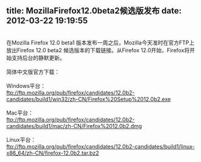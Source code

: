 title: MozillaFirefox12.0beta2候选版发布
date: 2012-03-22 19:19:55
---

<br/>在Mozilla Firefox 12.0 beta1 版本发布一周之后，Mozilla今天准时在官方FTP上放出Firefox 12.0 beta2 候选版本的下载链接。从Firefox 12.0开始，Firefox将开始支持后台的静默更新。<br/><br/>简体中文版官方下载：<br/><br/>Windows平台：<br/>ftp://ftp.mozilla.org/pub/firefox/candidates/12.0b2-candidates/build1/win32/zh-CN/Firefox%20Setup%2012.0b2.exe<br/><br/>Mac平台：<br/>ftp://ftp.mozilla.org/pub/firefox/candidates/12.0b2-candidates/build1/mac/zh-CN/Firefox%2012.0b2.dmg<br/><br/>Linux平台：<br/>ftp://ftp.mozilla.org/pub/firefox/candidates/12.0b2-candidates/build1/linux-x86_64/zh-CN/firefox-12.0b2.tar.bz2